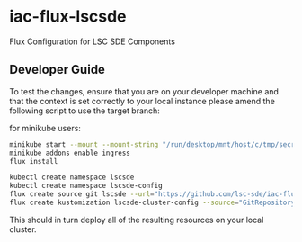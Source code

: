 # iac-flux-lscsde
Flux Configuration for LSC SDE Components

## Developer Guide
To test the changes, ensure that you are on your developer machine and that the context is set correctly to your local instance please amend the following script to use the target branch:

for minikube users:
```bash
minikube start --mount --mount-string "/run/desktop/mnt/host/c/tmp/secrets:/run/desktop/mnt/host/c/tmp/secrets"
minikube addons enable ingress
flux install
```

```bash
kubectl create namespace lscsde
kubectl create namespace lscsde-config
flux create source git lscsde --url="https://github.com/lsc-sde/iac-flux-lscsde" --branch=issues/sjt/7-local-env --namespace=lscsde
flux create kustomization lscsde-cluster-config --source="GitRepository/lscsde" --namespace=lscsde --path="./clusters/local" --interval=1m --prune=true --health-check-timeout=10m --wait=false
```

This should in turn deploy all of the resulting resources on your local cluster.

